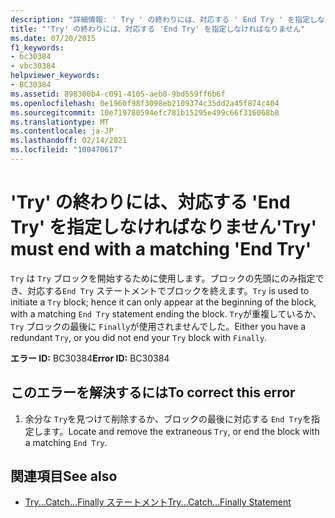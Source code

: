 ```yaml
---
description: "詳細情報: ' Try ' の終わりには、対応する ' End Try ' を指定しなければなりません"
title: "'Try' の終わりには、対応する 'End Try' を指定しなければなりません"
ms.date: 07/20/2015
f1_keywords:
- bc30384
- vbc30384
helpviewer_keywords:
- BC30384
ms.assetid: 898300b4-c091-4105-aeb0-9bd559ff6b6f
ms.openlocfilehash: 0e1960f98f3098eb2109374c35dd2a45f874c404
ms.sourcegitcommit: 10e719780594efc781b15295e499c66f316068b8
ms.translationtype: MT
ms.contentlocale: ja-JP
ms.lasthandoff: 02/14/2021
ms.locfileid: "100470617"
---
```

# <a name="try-must-end-with-a-matching-end-try"></a><span data-ttu-id="b3bfd-103">'Try' の終わりには、対応する 'End Try' を指定しなければなりません</span><span class="sxs-lookup"><span data-stu-id="b3bfd-103">'Try' must end with a matching 'End Try'</span></span>

<span data-ttu-id="b3bfd-104">`Try` は `Try` ブロックを開始するために使用します。ブロックの先頭にのみ指定でき、対応する`End Try` ステートメントでブロックを終えます。</span><span class="sxs-lookup"><span data-stu-id="b3bfd-104">`Try` is used to initiate a `Try` block; hence it can only appear at the beginning of the block, with a matching `End Try` statement ending the block.</span></span> <span data-ttu-id="b3bfd-105">`Try`が重複しているか、 `Try` ブロックの最後に `Finally`が使用されませんでした。</span><span class="sxs-lookup"><span data-stu-id="b3bfd-105">Either you have a redundant `Try`, or you did not end your `Try` block with `Finally`.</span></span>  
  
 <span data-ttu-id="b3bfd-106">**エラー ID:** BC30384</span><span class="sxs-lookup"><span data-stu-id="b3bfd-106">**Error ID:** BC30384</span></span>  
  
## <a name="to-correct-this-error"></a><span data-ttu-id="b3bfd-107">このエラーを解決するには</span><span class="sxs-lookup"><span data-stu-id="b3bfd-107">To correct this error</span></span>  
  
1. <span data-ttu-id="b3bfd-108">余分な `Try`を見つけて削除するか、ブロックの最後に対応する `End Try`を指定します。</span><span class="sxs-lookup"><span data-stu-id="b3bfd-108">Locate and remove the extraneous `Try`, or end the block with a matching `End Try`.</span></span>  
  
## <a name="see-also"></a><span data-ttu-id="b3bfd-109">関連項目</span><span class="sxs-lookup"><span data-stu-id="b3bfd-109">See also</span></span>

- [<span data-ttu-id="b3bfd-110">Try...Catch...Finally ステートメント</span><span class="sxs-lookup"><span data-stu-id="b3bfd-110">Try...Catch...Finally Statement</span></span>](../language-reference/statements/try-catch-finally-statement.md)
